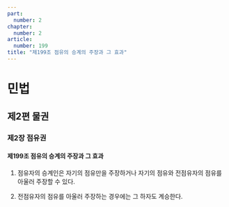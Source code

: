 ```yaml
---
part:
  number: 2
chapter:
  number: 2
article:
  number: 199
title: "제199조 점유의 승계의 주장과 그 효과"
---
```

# 민법

## 제2편 물권

### 제2장 점유권

#### 제199조 점유의 승계의 주장과 그 효과

1. 점유자의 승계인은 자기의 점유만을 주장하거나 자기의 점유와 전점유자의 점유를 아울러 주장할 수 있다.

2. 전점유자의 점유를 아울러 주장하는 경우에는 그 하자도 계승한다.
